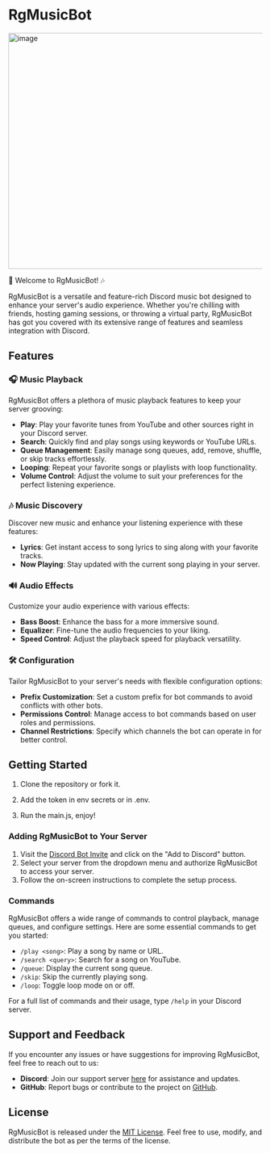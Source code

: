 # RgMusicBot

<img width="1044" height="468" alt="image" src="https://github.com/user-attachments/assets/13ef9ccd-c49e-45e1-8870-490f81ba16c4" />

🎵 Welcome to RgMusicBot! 🎶

RgMusicBot is a versatile and feature-rich Discord music bot designed to enhance your server's audio experience. Whether you're chilling with friends, hosting gaming sessions, or throwing a virtual party, RgMusicBot has got you covered with its extensive range of features and seamless integration with Discord.

## Features

### 🎧 Music Playback

RgMusicBot offers a plethora of music playback features to keep your server grooving:

- **Play**: Play your favorite tunes from YouTube and other sources right in your Discord server.
- **Search**: Quickly find and play songs using keywords or YouTube URLs.
- **Queue Management**: Easily manage song queues, add, remove, shuffle, or skip tracks effortlessly.
- **Looping**: Repeat your favorite songs or playlists with loop functionality.
- **Volume Control**: Adjust the volume to suit your preferences for the perfect listening experience.

### 🎶 Music Discovery

Discover new music and enhance your listening experience with these features:

- **Lyrics**: Get instant access to song lyrics to sing along with your favorite tracks.
- **Now Playing**: Stay updated with the current song playing in your server.
  
### 🔊 Audio Effects

Customize your audio experience with various effects:

- **Bass Boost**: Enhance the bass for a more immersive sound.
- **Equalizer**: Fine-tune the audio frequencies to your liking.
- **Speed Control**: Adjust the playback speed for playback versatility.

### 🛠️ Configuration

Tailor RgMusicBot to your server's needs with flexible configuration options:

- **Prefix Customization**: Set a custom prefix for bot commands to avoid conflicts with other bots.
- **Permissions Control**: Manage access to bot commands based on user roles and permissions.
- **Channel Restrictions**: Specify which channels the bot can operate in for better control.

## Getting Started

1. Clone the repository or fork it.

2. Add the token in env secrets or in .env.

3. Run the main.js, enjoy!

### Adding RgMusicBot to Your Server

1. Visit the [Discord Bot Invite](https://discord.com/oauth2/authorize?client_id=1186330557622276266) and click on the "Add to Discord" button.
2. Select your server from the dropdown menu and authorize RgMusicBot to access your server.
3. Follow the on-screen instructions to complete the setup process.

### Commands

RgMusicBot offers a wide range of commands to control playback, manage queues, and configure settings. Here are some essential commands to get you started:

- `/play <song>`: Play a song by name or URL.
- `/search <query>`: Search for a song on YouTube.
- `/queue`: Display the current song queue.
- `/skip`: Skip the currently playing song.
- `/loop`: Toggle loop mode on or off.

For a full list of commands and their usage, type `/help` in your Discord server.

## Support and Feedback

If you encounter any issues or have suggestions for improving RgMusicBot, feel free to reach out to us:

- **Discord**: Join our support server [here](https://discord.gg/bosskingdom-comeback-1090560322760347649) for assistance and updates.
- **GitHub**: Report bugs or contribute to the project on [GitHub](https://github.com/Rishab-Creator/rgmusicbot).

## License

RgMusicBot is released under the [MIT License](LICENSE). Feel free to use, modify, and distribute the bot as per the terms of the license.
